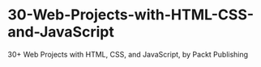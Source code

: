 # 30-Web-Projects-with-HTML-CSS-and-JavaScript
30+ Web Projects with HTML, CSS, and JavaScript,  by Packt Publishing
